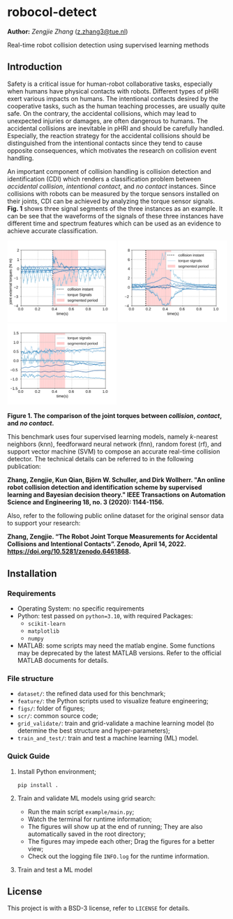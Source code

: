 # robocol-detect

**Author:** *Zengjie Zhang* (z.zhang3@tue.nl)

Real-time robot collision detection using supervised learning methods

## Introduction

Safety is a critical issue for human-robot collaborative tasks, especially when humans have physical contacts with robots. Different types of pHRI exert various impacts on humans. The intentional contacts desired by the cooperative tasks, such as the human teaching processes, are usually quite safe. On the contrary, the accidental collisions, which may lead to unexpected injuries or damages, are often dangerous to humans. The accidental collisions are inevitable in pHRI and should be carefully handled. Especially, the reaction strategy for the accidental collisions should be distinguished from the intentional contacts since they tend to cause opposite consequences, which motivates the research on collision event handling. 

An important component of collision handling is collision detection and identification (CDI) which renders a classification problem between *accidental collision*, *intentional contact*, and *no contact* instances. Since collisions with robots can be measured by the torque sensors installed on their joints, CDI can be achieved by analyzing the torque sensor signals. **Fig. 1** shows three signal segments of the three instances as an example. It can be see that the waveforms of the signals of these three instances have different time and spectrum features which can be used as an evidence to achieve accurate classification.

<img src="figs/segment_cls.svg" alt="Description" width="250">
<img src="figs/segment_ctc.svg" alt="Description" width="250">
<img src="figs/segment_fre.svg" alt="Description" width="250">

**Figure 1. The comparison of the joint torques between *collision*, *contact*, and *no contact*.**

This benchmark uses four supervised learning models, namely $k$-nearest neighbors (knn), feedforward neural network (fnn), random forest (rf), and support vector machine (SVM) to compose an accurate real-time collision detector. The technical details can be referred to in the following publication:

**Zhang, Zengjie, Kun Qian, Björn W. Schuller, and Dirk Wollherr. "An online robot collision detection and identification scheme by supervised learning and Bayesian decision theory." IEEE Transactions on Automation Science and Engineering 18, no. 3 (2020): 1144-1156.**

Also, refer to the following public online dataset for the original sensor data to support your research:

**Zhang, Zengjie. “The Robot Joint Torque Measurements for Accidental Collisions and Intentional Contacts”. Zenodo, April 14, 2022. https://doi.org/10.5281/zenodo.6461868.**

## Installation

### Requirements

- Operating System: no specific requirements
- Python: test passed on `python=3.10`, with required Packages: 
    - `scikit-learn`
    - `matplotlib`
    - `numpy`
- MATLAB: some scripts may need the matlab engine. Some functions may be deprecated by the latest MATLAB versions. Refer to the official MATLAB documents for details.

### File structure

- `dataset/`: the refined data used for this benchmark;
- `feature/`: the Python scripts used to visualize feature engineering;
- `figs/`: folder of figures;
- `scr/`: common source code;
- `grid_validate/`: train and grid-validate a machine learning model (to determine the best structure and hyper-parameters);
- `train_and_test/`: train and test a machine learning (ML) model.

### Quick Guide
 
1. Install Python environment;
    ```
    pip install .
    ```

2. Train and validate ML models using grid search:
    - Run the main script `example/main.py`;
    - Watch the terminal for runtime information;
    - The figures will show up at the end of running; They are also automatically saved in the root directory;
    - The figures may impede each other; Drag the figures for a better view;
    - Check out the logging file `INFO.log` for the runtime information.

3. Train and test a ML model

## License

This project is with a BSD-3 license, refer to `LICENSE` for details.
